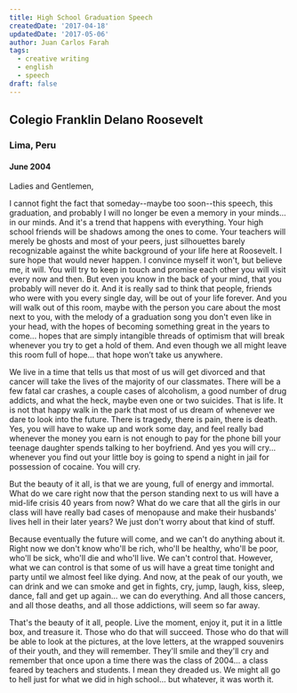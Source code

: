 ```yaml
---
title: High School Graduation Speech
createdDate: '2017-04-18'
updatedDate: '2017-05-06'
author: Juan Carlos Farah
tags:
  - creative writing
  - english
  - speech
draft: false
---
```


## Colegio Franklin Delano Roosevelt

### Lima, Peru

#### June 2004

Ladies and Gentlemen,

I cannot fight the fact that someday--maybe too soon--this speech, this
graduation, and probably I will no longer be even a memory in your minds...
in our minds. And it's a trend that happens with everything. Your high school
friends will be shadows among the ones to come. Your teachers will merely be
ghosts and most of your peers, just silhouettes barely recognizable against the
white background of your life here at Roosevelt. I sure hope that would never
happen. I convince myself it won't, but believe me, it will. You will try to
keep in touch and promise each other you will visit every now and then. But even
you know in the back of your mind, that you probably will never do it. And it is
really sad to think that people, friends who were with you every single day,
will be out of your life forever. And you will walk out of this room, maybe
with the person you care about the most next to you, with the melody of a
graduation song you don't even like in your head, with the hopes of becoming
something great in the years to come... hopes that are simply intangible threads
of optimism that will break whenever you try to get a hold of them. And even
though we all might leave this room full of hope... that hope won’t take us
anywhere.

We live in a time that tells us that most of us will get divorced and that
cancer will take the lives of the majority of our classmates. There will be a
few fatal car crashes, a couple cases of alcoholism, a good number of drug
addicts, and what the heck, maybe even one or two suicides. That is life. It is
not that happy walk in the park that most of us dream of whenever we dare to
look into the future. There is tragedy, there is pain, there is death. Yes, you
will have to wake up and work some day, and feel really bad whenever the money
you earn is not enough to pay for the phone bill your teenage daughter spends
talking to her boyfriend. And yes you will cry... whenever you find out your
little boy is going to spend a night in jail for possession of cocaine.
You will cry.

But the beauty of it all, is that we are young, full of energy and immortal.
What do we care right now that the person standing next to us will have a
mid-life crisis 40 years from now? What do we care that all the girls in our
class will have really bad cases of menopause and make their husbands' lives
hell in their later years? We just don't worry about that kind of stuff.

Because eventually the future will come, and we can't do anything about it.
Right now we don't know who'll be rich, who'll be healthy, who'll be poor,
who'll be sick, who'll die and who'll live. We can't control that. However,
what we can control is that some of us will have a great time tonight and party
until we almost feel like dying. And now, at the peak of our youth, we can drink
and we can smoke and get in fights, cry, jump, laugh, kiss, sleep, dance, fall
and get up again... we can do everything. And all those cancers, and all those
deaths, and all those addictions, will seem so far away.

That's the beauty of it all, people. Live the moment, enjoy it, put it in a
little box, and treasure it. Those who do that will succeed. Those who do that
will be able to look at the pictures, at the love letters, at the wrapped
souvenirs of their youth, and they will remember. They'll smile and they'll cry
and remember that once upon a time there was the class of 2004... a class feared
by teachers and students. I mean they dreaded us. We might all go to hell just
for what we did in high school... but whatever, it was worth it.
